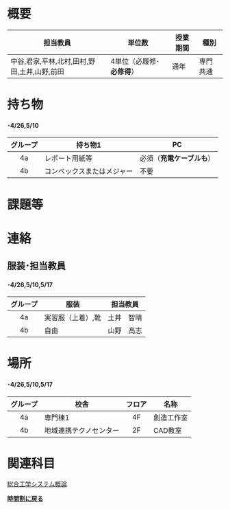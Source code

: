 # 概要
| 担当教員 | 単位数 | 授業期間 | 種別 |
| --- | --- | --- | --- |
| 中谷,君家,平林,北村,田村,野田,土井,山野,前田 | 4単位（必履修･**必修得**）| 通年 | 専門共通 |

# 持ち物
#### ･4/26,5/10
| グループ | 持ち物1 | PC |
| :---:| --- | --- |
| 4a | レポート用紙等 | 必須（**充電ケーブルも**） |
| 4b | コンベックスまたはメジャー | 不要 |


# 課題等

# 連絡
## 服装･担当教員
#### ･4/26,5/10,5/17
| グループ | 服装 | 担当教員 |
| :---: | --- | --- |
| 4a | 実習服（上着）,靴 | 土井　智晴 |
| 4b | 自由 | 山野　高志 |

# 場所
#### ･4/26,5/10,5/17
| グループ | 校舎 | フロア | 名称 |
| :---: | --- | :---: | --- |
| 4a | 専門棟1 | 4F | 創造工作室 |
| 4b | 地域連携テクノセンター | 2F | CAD教室 |

# 関連科目
[総合工学システム概論](総合工学システム概論.md)  

[**時間割に戻る**](../時間割.md)